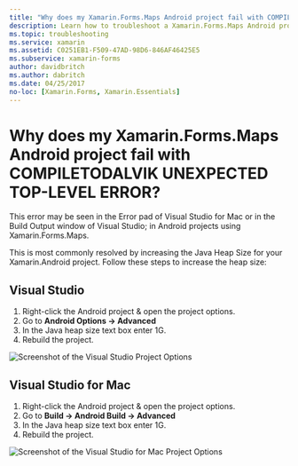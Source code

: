 ```yaml
---
title: "Why does my Xamarin.Forms.Maps Android project fail with COMPILETODALVIK UNEXPECTED TOP-LEVEL ERROR?"
description: Learn how to troubleshoot a Xamarin.Forms.Maps Android project that fails with COMPILETODALVIK UNEXPECTED TOP-LEVEL ERROR.
ms.topic: troubleshooting
ms.service: xamarin
ms.assetid: C0251EB1-F509-47AD-98D6-846AF46425E5
ms.subservice: xamarin-forms
author: davidbritch
ms.author: dabritch
ms.date: 04/25/2017
no-loc: [Xamarin.Forms, Xamarin.Essentials]
---
```


# Why does my Xamarin.Forms.Maps Android project fail with COMPILETODALVIK UNEXPECTED TOP-LEVEL ERROR?

This error may be seen in the Error pad of Visual Studio for Mac or in the Build Output window of Visual Studio; in Android projects using Xamarin.Forms.Maps.

This is most commonly resolved by increasing the Java Heap Size for your Xamarin.Android project. Follow these steps to increase the heap size:

## Visual Studio

1. Right-click the Android project & open the project options.
2. Go to **Android Options -> Advanced**
3. In the Java heap size text box enter 1G.
4. Rebuild the project.

![Screenshot of the Visual Studio Project Options](maps-compiletodalvik-error-images/vsjavaheap.png "Android Build Options in Visual Studio")

## Visual Studio for Mac

1. Right-click the Android project & open the project options.
2. Go to **Build -> Android Build -> Advanced**
3. In the Java heap size text box enter 1G.
4. Rebuild the project.  

![Screenshot of the Visual Studio for Mac Project Options](maps-compiletodalvik-error-images/xsjavaheap.png "Android Build Options in Visual Studio for Mac")
